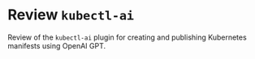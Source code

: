 # Review `kubectl-ai`

Review of the `kubectl-ai` plugin for creating and publishing Kubernetes manifests using OpenAI GPT.
